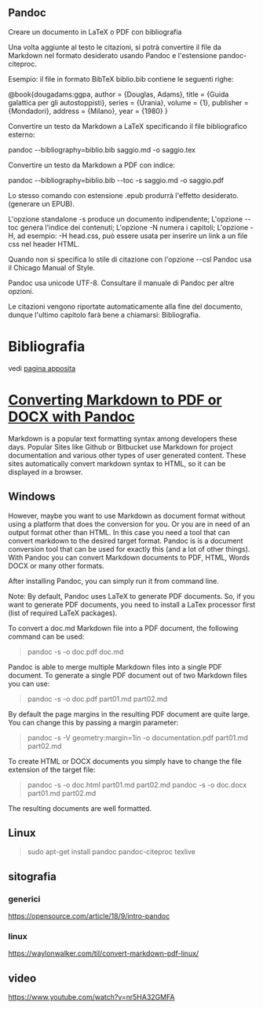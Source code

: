 ## Pandoc


Creare un documento in LaTeX o PDF con bibliografia

Una volta aggiunte al testo le citazioni, si potrà convertire il file da Markdown nel formato desiderato usando Pandoc e l'estensione pandoc-citeproc.

Esempio: il file in formato BibTeX biblio.bib contiene le seguenti righe:

@book{dougadams:ggpa,
    author = {Douglas, Adams},
    title = {Guida galattica per gli autostoppisti},
    series = {Urania},
    volume = {1},
    publisher = {Mondadori},
    address = {Milano},
    year = {1980}
    }

Convertire un testo da Markdown a LaTeX specificando il file bibliografico esterno:

pandoc --bibliography=biblio.bib saggio.md -o saggio.tex

Convertire un testo da Markdown a PDF con indice:

pandoc --bibliography=biblio.bib --toc -s saggio.md -o saggio.pdf

Lo stesso comando con estensione .epub produrrà l'effetto desiderato. (generare un EPUB).

L'opzione standalone -s produce un documento indipendente;
L'opzione --toc genera l'indice dei contenuti;
L'opzione -N numera i capitoli;
L'opzione -H, ad esempio: -H head.css, può essere usata per inserire un link a un file css nel header HTML.

Quando non si specifica lo stile di citazione con l'opzione --csl Pandoc usa il Chicago Manual of Style.

Pandoc usa unicode UTF-8. Consultare il manuale di Pandoc per altre opzioni.

Le citazioni vengono riportate automaticamente alla fine del documento, dunque l'ultimo capitolo farà bene a chiamarsi: Bibliografia.

# Bibliografia


vedi [pagina apposita](https://github.com/paolovolterra/markdown/blob/main/Pandoc.md#converting-markdown-to-pdf-or-docx-with-pandoc)


  
# [Converting Markdown to PDF or DOCX with Pandoc](https://www.mscharhag.com/software-development/pandoc-markdown-to-pdf)

Markdown is a popular text formatting syntax among developers these days. Popular Sites like Github or Bitbucket use Markdown for project documentation and various other types of user generated content. These sites automatically convert markdown syntax to HTML, so it can be displayed in a browser.

## Windows
However, maybe you want to use Markdown as document format without using a platform that does the conversion for you. Or you are in need of an output format other than HTML. In this case you need a tool that can convert markdown to the desired target format. Pandoc is is a document conversion tool that can be used for exactly this (and a lot of other things). With Pandoc you can convert Markdown documents to PDF, HTML, Words DOCX or many other formats.

After installing Pandoc, you can simply run it from command line.

Note: By default, Pandoc uses LaTeX to generate PDF documents. So, if you want to generate PDF documents, you need to install a LaTex processor first (list of required LaTeX packages).

To convert a doc.md Markdown file into a PDF document, the following command can be used:

>  pandoc -s -o doc.pdf doc.md

Pandoc is able to merge multiple Markdown files into a single PDF document. To generate a single PDF document out of two Markdown files you can use:

>  pandoc -s -o doc.pdf part01.md part02.md

By default the page margins in the resulting PDF document are quite large. You can change this by passing a margin parameter:

>  pandoc -s -V geometry:margin=1in -o documentation.pdf part01.md part02.md

To create HTML or DOCX documents you simply have to change the file extension of the target file:

>  pandoc -s -o doc.html part01.md part02.md
>  pandoc -s -o doc.docx part01.md part02.md

The resulting documents are well formatted. 

## Linux

> sudo apt-get install pandoc pandoc-citeproc texlive


## sitografia

### generici
https://opensource.com/article/18/9/intro-pandoc

### linux
https://waylonwalker.com/til/convert-markdown-pdf-linux/

## video
https://www.youtube.com/watch?v=nr5HA32GMFA
